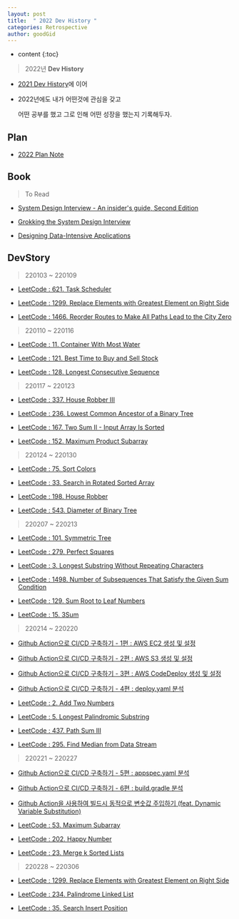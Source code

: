 ```yaml
---
layout: post
title:  " 2022 Dev History "
categories: Retrospective
author: goodGid
---
```

* content
{:toc}

> 2022년 **Dev History**

* [2021 Dev History]({{site.url}}/2021-Retrospective)에 이어

* 2022년에도 내가 어떤것에 관심을 갖고

  어떤 공부를 했고 그로 인해 어떤 성장을 했는지 기록해두자.


## Plan

* [2022 Plan Note](https://gist.github.com/goodGid/970c5bce4ad21eb2eb012fc6bbed82c8)

<script src="https://gist.github.com/goodGid/970c5bce4ad21eb2eb012fc6bbed82c8.js"></script>


## Book

> To Read

* [System Design Interview - An insider's guide, Second Edition](https://book.naver.com/bookdb/book_detail.nhn?bid=16750882)

* [Grokking the System Design Interview](https://www.educative.io/courses/grokking-the-system-design-interview)

* [Designing Data-Intensive Applications](https://book.naver.com/bookdb/book_detail.nhn?bid=15910735)


## DevStory

> 220103 ~ 220109

* [LeetCode : 621. Task Scheduler]({{site.url}}/LeetCode-Task-Scheduler/#2-code-22-01-07)

* [LeetCode : 1299. Replace Elements with Greatest Element on Right Side]({{site.url}}/LeetCode-Replace-Elements-with-Greatest-Element-on-Right-Side/#1-code-22-01-08-x)

* [LeetCode : 1466. Reorder Routes to Make All Paths Lead to the City Zero]({{site.url}}/LeetCode-Reorder-Routes-to-Make-All-Paths-Lead-to-the-City-Zero/#1-code-22-01-09)

> 220110 ~ 220116

* [LeetCode : 11. Container With Most Water]({{site.url}}/LeetCode-Container-With-Most-Water/#3-code-22-01-15)

* [LeetCode : 121. Best Time to Buy and Sell Stock]({{site.url}}/LeetCode-Best-Time-to-Buy-and-Sell-Stock/#3-code-22-01-15)

* [LeetCode : 128. Longest Consecutive Sequence]({{site.url}}/LeetCode-Longest-Consecutive-Sequence/#1-code-22-01-15)

> 220117 ~ 220123

* [LeetCode : 337. House Robber III]({{site.url}}/LeetCode-House-Robber-III/#2-code-22-01-20)

* [LeetCode : 236. Lowest Common Ancestor of a Binary Tree]({{site.url}}/LeetCode-Lowest-Common-Ancestor-of-a-Binary-Tree/#2-code-22-01-20)

* [LeetCode : 167. Two Sum II - Input Array Is Sorted]({{site.url}}/LeetCode-Two-Sum-II-Input-Array-Is-Sorted/#1-code-22-01-21-x)

* [LeetCode : 152. Maximum Product Subarray]({{site.url}}/LeetCode-Maximum-Product-Subarray/#1-code-22-01-21)

> 220124 ~ 220130

* [LeetCode : 75. Sort Colors]({{site.url}}/LeetCode-Sort-Colors/#2-code-22-01-28)

* [LeetCode : 33. Search in Rotated Sorted Array]({{site.url}}/LeetCode-copy/#1-code-22-01-30)

* [LeetCode : 198. House Robber]({{site.url}}/LeetCode-House-Robber/#2-code-22-01-30-x)

* [LeetCode : 543. Diameter of Binary Tree]({{site.url}}/LeetCode-Diameter-of-Binary-Tree/#2-code-22-01-31-x)

> 220207 ~ 220213

* [LeetCode : 101. Symmetric Tree]({{site.url}}/LeetCode-Symmetric-Tree/#2-code-22-02-09)

* [LeetCode : 279. Perfect Squares]({{site.url}}/LeetCode-Perfect-Squares/#2-code-22-02-11)

* [LeetCode : 3. Longest Substring Without Repeating Characters]({{site.url}}/LeetCode-Longest-Substring-Without-Repeating-Characters/#2-code-22-02-11-x)

* [LeetCode : 1498. Number of Subsequences That Satisfy the Given Sum Condition]({{site.url}}/LeetCode-Number-of-Subsequences-That-Satisfy-the-Given-Sum-Condition/#1-code-22-02-12)

* [LeetCode : 129. Sum Root to Leaf Numbers]({{site.url}}/LeetCode-Sum-Root-to-Leaf-Numbers/#1-code-22-02-13-x)

* [LeetCode : 15. 3Sum]({{site.url}}/LeetCode-3Sum/#1-code-22-02-13-x)

> 220214 ~ 220220

* [Github Action으로 CI/CD 구축하기 - 1편 : AWS EC2 생성 및 설정]({{site.url}}/Github-Action-CI-CD-AWS-EC2/)

* [Github Action으로 CI/CD 구축하기 - 2편 : AWS S3 생성 및 설정]({{site.url}}/Github-Action-CI-CD-AWS-S3/)

* [Github Action으로 CI/CD 구축하기 - 3편 : AWS CodeDeploy 생성 및 설정]({{site.url}}/Github-Action-CI-CD-AWS-CodeDeploy/)

* [Github Action으로 CI/CD 구축하기 - 4편 : deploy.yaml 분석]({{site.url}}/Github-Action-CI-CD-Workflows/)

* [LeetCode : 2. Add Two Numbers]({{site.url}}/LeetCode-Add-Two-Numbers/#3-code-22-02-14-x)

* [LeetCode : 5. Longest Palindromic Substring]({{site.url}}/LeetCode-Longest-Palindromic-Substring/#1-code-22-02-15)

* [LeetCode : 437. Path Sum III]({{site.url}}/LeetCode-Path-Sum-III/#2-code-22-02-14)

* [LeetCode : 295. Find Median from Data Stream]({{site.url}}/LeetCode-Find-Median-from-Data-Stream/#2-code-22-02-20)

> 220221 ~ 220227

* [Github Action으로 CI/CD 구축하기 - 5편 : appspec.yaml 분석]({{site.url}}/Github-Action-CI-CD-CodeDeploy-App-Spec-File/)

* [Github Action으로 CI/CD 구축하기 - 6편 : build.gradle 분석]({{site.url}}/Github-Action-CI-CD-Build-Gradle-File/)

* [Github Action을 사용하여 빌드시 동적으로 변숫값 주입하기 (feat. Dynamic Variable Substitution)]({{site.url}}/Github-Action-Dynamic-Variable-Substitution/)

* [LeetCode : 53. Maximum Subarray]({{site.url}}/LeetCode-Maximum-Subarray/#1-code-22-02-21-x)

* [LeetCode : 202. Happy Number]({{site.url}}/LeetCode-Happy-Number/#1-code-22-02-24-x)

* [LeetCode : 23. Merge k Sorted Lists]({{site.url}}/LeetCode-Merge-k-Sorted-Lists/#1-code-22-02-27-x)

> 220228 ~ 220306

* [LeetCode : 1299. Replace Elements with Greatest Element on Right Side]({{site.url}}/LeetCode-Replace-Elements-with-Greatest-Element-on-Right-Side/#2-code-22-03-06-x)

* [LeetCode : 234. Palindrome Linked List]({{site.url}}/LeetCode-Palindrome-Linked-List/#3-code-22-03-06)

* [LeetCode : 35. Search Insert Position]({{site.url}}/LeetCode-Search-Insert-Position/#1-code-22-03-06-x)